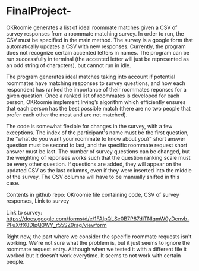 # FinalProject-
OKRoomie generates a list of ideal roommate matches given a CSV of survey responses from a roommate matching survey. In order to run, the CSV must be specified in the main method. The survey is a google form that automatically updates a CSV with new responses. Currently, the program does not recognize certain accented letters in names. The program can be run successfully in terminal (the accented letter will just be represented as an odd string of characters), but cannot run in idle.

The program generates ideal matches taking into account if potential roommates have matching responses to survey questions, and how each respondent has ranked the importance of their roommates reponses for a given question. Once a ranked list of roommates is developed for each person, OKRoomie implement Irving’s algorithm which efficiently ensures that each person has the best possible match (there are no two people that prefer each other the most and are not matched). 

The code is somewhat flexible for changes in the survey, with a few exceptions. The index of the participant's name must be the  first question, the “what do you want your roommate to know about you?” short answer question must be second to last, and the specific roommate request short answer must be last. The number of survey questions can be changed, but the weighting of reponses works such that the question ranking scale must be every other question. If questions are added, they will appear on the updated CSV as the last columns, even if they were inserted into the middle of the survey. The CSV columns will have to be manually shifted in this case. 


Contents in github repo: OKroomie file containing code, CSV of survey responses, Link to survey 

Link to survey: https://docs.google.com/forms/d/e/1FAIpQLSe0B7P87diTNIqmW0yDcnvb-PFuXtfX8DIpQ3WY_r55SZ9rag/viewform

Right now, the part where we consider the specific roommate requests isn't working. We're not sure what the problem is, but it just seems to ignore the roommate request entry. Although when we tested it with a different file it worked but it doesn't work everytime. It seems to not work with certain people.
